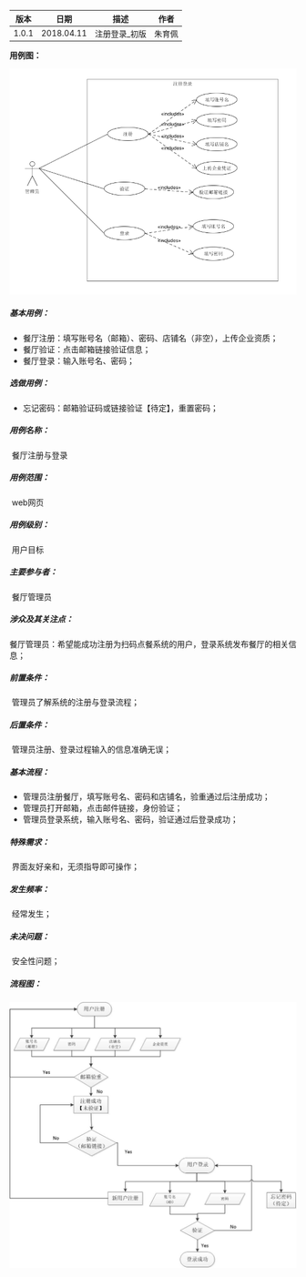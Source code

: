 | 版本  | 日期       | 描述          | 作者   |
| ----- | ---------- | ------------- | ------ |
| 1.0.1 | 2018.04.11 | 注册登录_初版 | 朱育佩 |

**用例图：**

![注册登录用例图](../img_usecases/register_login.png)

##### 基本用例：

- 餐厅注册：填写账号名（邮箱）、密码、店铺名（非空），上传企业资质；
- 餐厅验证：点击邮箱链接验证信息；
- 餐厅登录：输入账号名、密码；

##### 选做用例：

- 忘记密码：邮箱验证码或链接验证【待定】，重置密码；

##### 用例名称：

​	餐厅注册与登录

##### 用例范围：

​	web网页

##### 用例级别：

​	用户目标

##### 主要参与者：

​	餐厅管理员

##### 涉众及其关注点：

​	餐厅管理员：希望能成功注册为扫码点餐系统的用户，登录系统发布餐厅的相关信息；

##### 前置条件：

​	管理员了解系统的注册与登录流程；

##### 后置条件：

​	管理员注册、登录过程输入的信息准确无误；

##### 基本流程：

- 管理员注册餐厅，填写账号名、密码和店铺名，验重通过后注册成功；
- 管理员打开邮箱，点击邮件链接，身份验证；
- 管理员登录系统，输入账号名、密码，验证通过后登录成功；

##### 特殊需求：

​	界面友好亲和，无须指导即可操作；

##### 发生频率：

​	经常发生；

##### 未决问题：

​	安全性问题；

##### 流程图：

![注册登录流程图](../image/register_login_fc.jpg)



​	